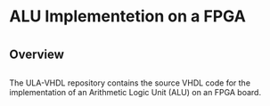 # ALU Implementetion on a FPGA <h1>
## Overview <h2>
<p>The ULA-VHDL repository contains the source VHDL code for the implementation of an Arithmetic Logic Unit (ALU) on an FPGA board.  </p>
